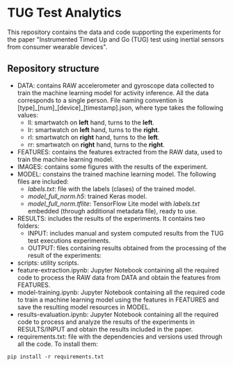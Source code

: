 # TUG Test Analytics

This repository contains the data and code supporting the experiments for the paper "Instrumented Timed Up and Go (TUG) test
using inertial sensors from consumer wearable devices".

## Repository structure

- DATA: contains RAW accelerometer and gyroscope data collected to train the machine learning model for activity inference.
All the data corresponds to a single person. File naming convention is [type]\_[num]\_[device]\_[timestamp].json, where type takes
the following values:
  - ll: smartwatch on **left** hand, turns to the **left**.
  - lr: smartwatch on **left** hand, turns to the **right**.
  - rl: smartwatch on **right** hand, turns to the **left**.
  - rr: smartwatch on **right** hand, turns to the **right**.
- FEATURES: contains the features extracted from the RAW data, used to train the machine learning model.
- IMAGES: contains some figures with the results of the experiment.
- MODEL: constains the trained machine learning model. The following files are included:
  - *labels.txt*: file with the labels (clases) of the trained model.
  - *model_full_norm.h5*: trained Keras model.
  - *model_full_norm.tflite*: TensorFlow Lite model with *labels.txt* embedded (through additional metadata file), ready to use.
- RESULTS: includes the results of the experiments. It contains two folders:
  - INPUT: includes manual and system computed results from the TUG test executions experiments.
  - OUTPUT: files containing results obtained from the processing of the result of the experiments:
- scripts: utility scripts.
- feature-extraction.ipynb: Jupyter Notebook containing all the required code to process the RAW data from DATA and obtain the features from FEATURES.
- model-training.ipynb: Jupyter Notebook containing all the required code to train a machine learning model using the features in FEATURES and save the resulting model resources in MODEL.
- results-evaluation.ipynb: Jupyter Notebook containing all the required code to process and analyze the results of the experiments in RESULTS/INPUT and obtain the results
included in the paper.
- requirements.txt: file with the dependencies and versions used through all the code. To install them:
```
pip install -r requirements.txt
```

